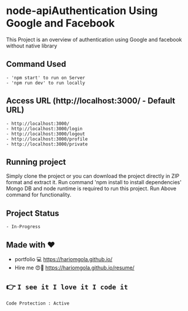 # node-apiAuthentication Using Google and Facebook
This Project is an overview of authentication using Google and facebook without native library

## Command Used
    - 'npm start' to run on Server
    - 'npm run dev' to run locally

## Access URL (http://localhost:3000/ - Default URL)
    - http://localhost:3000/
    - http://localhost:3000/login
    - http://localhost:3000/logout
    - http://localhost:3000/profile
    - http://localhost:3000/private

## Running project
Simply clone the project or you can download the project directly in ZIP format and extract it.
Run command 'npm install to install dependencies'
Mongo DB and node runtime is required to run this project.
Run Above command for functionality.

## Project Status
    - In-Progress

## Made with :heart:
 - portfolio :computer: https://hariomgola.github.io/
 - Hire me :heart_eyes::yellow_heart: https://hariomgola.github.io/resume/

## :point_right: `I see it I love it I code it`

```
Code Protection : Active
```